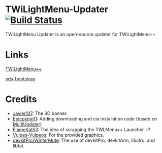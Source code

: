 # TWiLightMenu-Updater [![Build Status](https://dev.azure.com/DS-Homebrew/Builds/_apis/build/status/RocketRobz.TWiLightMenu-Updater?branchName=master)](https://dev.azure.com/DS-Homebrew/Builds/_build?definitionId=15)
TWiLightMenu Updater is an open-source updater for TWiLightMenu++

# Links
[TWiLightMenu++](https://github.com/DS-Homebrew/TWiLightMenu)

[nds-bootstrap](https://github.com/ahezard/nds-bootstrap)

# Credits
* [Javier107](https://github.com/Javier107): The 3D banner.
* [Epicpkmn11](https://github.com/Epicpkmn11): Adding downloading and cia installation code (based on [MultiUpdater](https://github.com/LiquidFenrir/MultiUpdater))
* [FlameKat53](https://github.com/FlameKat53): The idea of scrapping the TWLMenu++ Launcher. :P
* [Vulpes-Vulpeos](https://deviantart.com/vulpes-vulpeos): For the provided graphics.
* [devkitPro/WinterMute](https://github.com/devkitPro): The use of devkitPro, devkitArm, libctru, and libfat.
